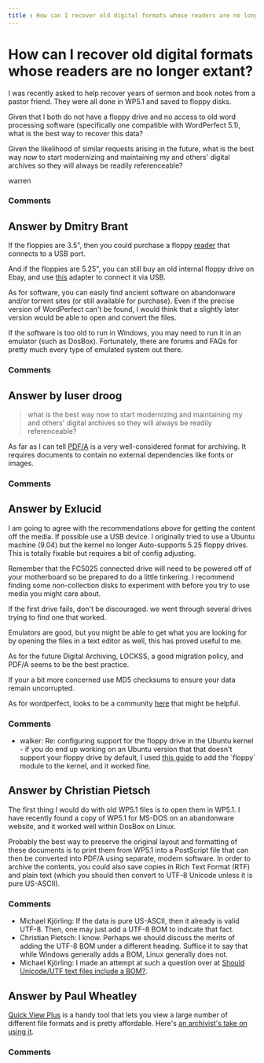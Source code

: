```yaml
---
title : How can I recover old digital formats whose readers are no longer extant?
---
```

How can I recover old digital formats whose readers are no longer extant?
=====================
I was recently asked to help recover years of sermon and book notes from
a pastor friend. They were all done in WP5.1 and saved to floppy disks.

Given that I both do not have a floppy drive and no access to old word
processing software (specifically one compatible with WordPerfect 5.1),
what is the best way to recover this data?

Given the likelihood of similar requests arising in the future, what is
the best way *now* to start modernizing and maintaining my and others'
digital archives so they will always be readily referenceable?

warren

### Comments ###


Answer by Dmitry Brant
----------------
If the floppies are 3.5", then you could purchase a floppy
[reader](http://www.newegg.com/Product/Product.aspx?Item=N82E16821105004)
that connects to a USB port.

And if the floppies are 5.25", you can still buy an old internal floppy
drive on Ebay, and use [this](http://www.deviceside.com/fc5025.html)
adapter to connect it via USB.

As for software, you can easily find ancient software on abandonware
and/or torrent sites (or still available for purchase). Even if the
precise version of WordPerfect can't be found, I would think that a
slightly later version would be able to open and convert the files.

If the software is too old to run in Windows, you may need to run it in
an emulator (such as DosBox). Fortunately, there are forums and FAQs for
pretty much every type of emulated system out there.

### Comments ###

Answer by luser droog
----------------
> what is the best way now to start modernizing and maintaining my and
> others' digital archives so they will always be readily referenceable?

As far as I can tell [PDF/A](http://en.wikipedia.org/wiki/PDF/A) is a
very well-considered format for archiving. It requires documents to
contain no external dependencies like fonts or images.

### Comments ###

Answer by Exlucid
----------------
I am going to agree with the recommendations above for getting the
content off the media. If possible use a USB device. I originally tried
to use a Ubuntu machine (9.04) but the kernel no longer Auto-supports
5.25 floppy drives. This is totally fixable but requires a bit of config
adjusting.

Remember that the FC5025 connected drive will need to be powered off of
your motherboard so be prepared to do a little tinkering. I recommend
finding some non-collection disks to experiment with before you try to
use media you might care about.

If the first drive fails, don't be discouraged. we went through several
drives trying to find one that worked.

Emulators are good, but you might be able to get what you are looking
for by opening the files in a text editor as well, this has proved
useful to me.

As for the future Digital Archiving, LOCKSS, a good migration policy,
and PDF/A seems to be the best practice.

If your a bit more concerned use MD5 checksums to ensure your data
remain uncorrupted.

As for wordperfect, looks to be a community
[here](http://www.wpuniverse.com/) that might be helpful.

### Comments ###
* walker: Re: configuring support for the floppy drive in the Ubuntu kernel - if
you do end up working on an Ubuntu version that that doesn't support
your floppy drive by default, I used [this
guide](https://justanotherwebblog.wordpress.com/2009/03/01/howto-use-floppy-in-ubuntu-810/)
to add the \`floppy\` module to the kernel, and it worked fine.

Answer by Christian Pietsch
----------------
The first thing I would do with old WP5.1 files is to open them in
WP5.1. I have recently found a copy of WP5.1 for MS-DOS on an
abandonware website, and it worked well within DosBox on Linux.

Probably the best way to preserve the original layout and formatting of
these documents is to print them from WP5.1 into a PostScript file that
can then be converted into PDF/A using separate, modern software. In
order to archive the contents, you could also save copies in Rich Text
Format (RTF) and plain text (which you should then convert to UTF-8
Unicode unless it is pure US-ASCII).

### Comments ###
* Michael Kjörling: If the data is pure US-ASCII, then it already is valid UTF-8. Then, one
may just add a UTF-8 BOM to indicate that fact.
* Christian Pietsch: I know. Perhaps we should discuss the merits of adding the UTF-8 BOM
under a different heading. Suffice it to say that while Windows
generally adds a BOM, Linux generally does not.
* Michael Kjörling: I made an attempt at such a question over at [Should Unicode/UTF text
files include a
BOM?](http://digitalpreservation.stackexchange.com/q/52/97).

Answer by Paul Wheatley
----------------
[Quick View Plus](http://en.wikipedia.org/wiki/QuickView) is a handy
tool that lets you view a large number of different file formats and is
pretty affordable. Here's [an archivist's take on using
it](http://digital-archiving.blogspot.co.uk/2013/02/in-praise-of-quick-view-plus.html).

### Comments ###

